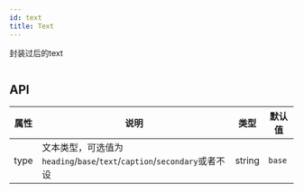 ```yaml
---
id: text
title: Text
---
```

封装过后的text

```js

```


## API

属性 | 说明 | 类型 | 默认值
----|-----|------|------
| type    | 文本类型，可选值为`heading`/`base`/`text`/`caption`/`secondary`或者不设  |   string   |   `base`  |